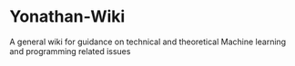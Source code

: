 # Yonathan-Wiki
A general wiki for guidance on technical and theoretical Machine learning and programming related issues

